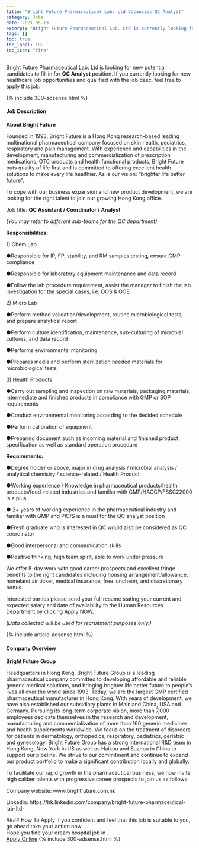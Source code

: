 ```yaml
---
title: "Bright Future Pharmaceutical Lab. Ltd Vacancies QC Analyst" 
category: Jobs 
date: 2021-05-13 
excerpt: "Bright Future Pharmaceutical Lab. Ltd is currently looking for suitable person to fill in the QC Analyst which positioned at " 
tags: [] 
toc: true 
toc_label: TOC 
toc_icon: "fire" 
--- 
```


<p>Bright Future Pharmaceutical Lab. Ltd is looking for new potential candidates to fill in for <b>QC Analyst</b> position. If you currently looking for new healthcare job opportunities and qualified with the job desc, feel free to apply this job.
</p>{% include 300-adsense.html %} 
<div><div><h4>Job Description</h4></div><div><div><span><div><p><strong>About Bright Future</strong></p><p>Founded in 1993, Bright Future is a Hong Kong research-based leading multinational pharmaceutical company focused on skin health, pediatrics, respiratory and pain management. With experience and capabilities in the development, manufacturing and commercialization of prescription medications, OTC products and health functional products, Bright Future puts quality of life first and is committed to offering excellent health solutions to make every life healthier. As is our vision:&#160;&#8220;brighter life better future&#8221;.</p><p>To cope with our business expansion and new product development, we are looking for the right talent to join our growing Hong Kong office.</p><p>Job title:&#160;<strong>QC Assistant / Coordinator / Analyst</strong></p><p><em>(You may refer to different sub-teams for the QC department)</em></p><p><strong>Responsibilities:</strong></p><p>1)&#160;Chem Lab</p><p>&#9679;Responsible for IP, FP, stability, and RM samples testing, ensure GMP compliance</p><p>&#9679;Responsible for laboratory equipment maintenance and data record</p><p>&#9679;Follow the lab procedure requirement, assist the manager to finish the lab investigation for the special cases, i.e. OOS &amp; OOE</p><p>2) Micro&#160;Lab</p><p>&#9679;Perform method validation/development, routine microbiological tests, and prepare analytical report</p><p>&#9679;Perform culture identification, maintenance, sub-culturing of microbial cultures, and data record</p><p>&#9679;Performs environmental monitoring</p><p>&#9679;Prepares media and perform sterilization needed materials for microbiological tests</p><p>3) Health Products</p><p>&#9679;Carry out sampling and inspection on raw materials, packaging materials, intermediate and finished products in compliance with GMP or SOP requirements</p><p>&#9679;Conduct environmental monitoring according to the decided schedule</p><p>&#9679;Perform calibration of equipment</p><p>&#9679;Preparing document such as incoming material and finished product specification as well as standard operation procedure</p><p><strong>Requirements:</strong></p><p>&#9679;Degree holder or above, major in drug analysis / microbial analysis / analytical chemistry /&#160;science-related / Health Product</p><p>&#9679;Working experience / Knowledge in pharmaceutical products/health products/food-related industries and familiar with GMP/HACCP/FSSC22000 is a plus</p><p>&#9679; 2+ years of working experience in the pharmaceutical industry and familiar with GMP and PIC/S is a must for the QC analyst position</p><p>&#9679;Fresh graduate who is interested in QC would also be considered as QC coordinator</p><p>&#9679;Good interpersonal and communication skills</p><p>&#9679;Positive thinking, high team spirit, able to work under pressure</p><p>We offer 5-day work with good career prospects and excellent fringe benefits to the right candidates&#160;including housing arrangement/allowance, homeland air ticket, medical insurance, free luncheon, and discretionary bonus.</p><p>Interested parties please send your full resume stating your current and expected salary and date of availability to the Human Resources Department by clicking Apply NOW.</p><p><em>(Data collected will be used for recruitment purposes only.)</em></p></div></span></div></div></div> 
{% include article-adsense.html %} 
<div><div><h4>Company Overview</h4></div><div><div><span><div><p><strong>Bright&#160;Future Group&#160;</strong></p><p>Headquarters in Hong Kong, Bright Future Group is a leading pharmaceutical company committed to developing affordable and reliable generic medical solutions, and bringing brighter life better future to people&#8217;s lives all over the world since 1993. Today, we are the largest GMP certified pharmaceutical manufacturer in Hong Kong. With years of development, we have also established our subsidiary plants in Mainland China, USA and Germany. Pursuing its long-term corporate vision, more than 7,000 employees dedicate themselves in the research and development, manufacturing and commercialization of more than 160 generic medicines and health supplements worldwide.&#160;We focus on the treatment of disorders for patients in dermatology, orthopedics, respiratory, pediatrics, geriatric and gynecology. Bright Future Group has a strong international R&amp;D team in Hong Kong, New York in US as well as Haikou and Suzhou in China&#160;to support our pipeline. We strive to our commitment and continue to expand our product portfolio to make a significant contribution locally and globally.</p><p>To facilitate our rapid growth in the pharmaceutical business, we now invite high caliber talents with&#160;progressive career prospects to join us as follows.</p><p>Company website: www.brightfuture.com.hk</p><p>Linkedin: https://hk.linkedin.com/company/bright-future-pharmaceutical-lab-ltd-</p></div></span></div></div></div> 
#### How To Apply 
If you confident and feel that this job is suitable to you, go ahead take your action now. <br/> 
Hope you find your dream hospital job in . <br/> 
<a href="https://www.jobstreet.com.my/en/job/qc-analyst-4566809?jobId=jobstreet-my-job-4566809" class="btn btn--warning" target="_blank" rel="nofollow noopenner">Apply Online</a> 
{% include 300-adsense.html %} 